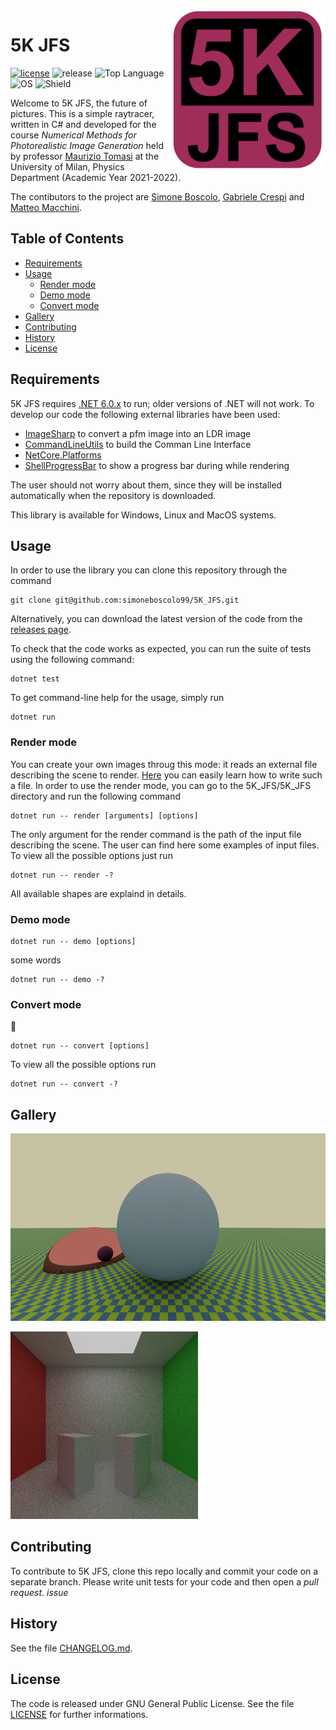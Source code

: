 <img align="right" width="250" src="https://github.com/simoneboscolo99/5K_JFS/blob/master/FinalLogo.png"/>

# 5K JFS

[![license](https://img.shields.io/github/license/simoneboscolo99/5K_JFS?color=orange)](./LICENSE)
![release](https://img.shields.io/github/v/release/simoneboscolo99/5K_JFS?color=red)
![Top Language](https://img.shields.io/github/languages/top/simoneboscolo99/5K_JFS)
![OS](https://img.shields.io/badge/OS-Linux%20%7C%20MacOS%20%7C%20Windows-yellow)
![Shield](https://img.shields.io/badge/build-passing-brightgreen.svg)


Welcome to 5K JFS, the future of pictures. This is a simple raytracer, written in C# and developed for the course _Numerical Methods for Photorealistic Image Generation_ held by professor [Maurizio Tomasi][1] at the University of Milan, Physics Department (Academic Year 2021-2022).

The contibutors to the project are [Simone Boscolo][2], [Gabriele Crespi][3] and [Matteo Macchini][4].

## Table of Contents

- [Requirements](#requirements)
- [Usage](#usage)
    - [Render mode](#render-mode)
    - [Demo mode](#demo-mode)
    - [Convert mode](#convert-mode)
- [Gallery](#gallery)
- [Contributing](#contributing)
- [History](#history)
- [License](#license)

## Requirements

5K JFS requires [.NET 6.0.x](https://dotnet.microsoft.com/en-us/download/dotnet/6.0) to run; older versions of .NET will not work. To develop our code the following external libraries have been used:

- [ImageSharp](https://www.nuget.org/packages/SixLabors.ImageSharp/2.1.1) to convert a pfm image into an LDR image
- [CommandLineUtils](https://www.nuget.org/packages/Microsoft.Extensions.CommandLineUtils) to build the Comman Line Interface
- [NetCore.Platforms](https://www.nuget.org/packages/Microsoft.NETCore.Platforms/7.0.0-preview.3.22175.4)
- [ShellProgressBar](https://www.nuget.org/packages/ShellProgressBar/) to show a progress bar during while rendering
 
The user should not worry about them, since they will be installed automatically when the repository is downloaded.

This library is available for Windows, Linux and MacOS systems.

## Usage

In order to use the library you can clone this repository through the command

    git clone git@github.com:simoneboscolo99/5K_JFS.git
    
Alternatively, you can download the latest version of the code from the [releases page](https://github.com/simoneboscolo99/5K_JFS/releases).

To check that the code works as expected, you can run the suite of tests using the following command:

    dotnet test

To get command-line help for the usage, simply run

    dotnet run

### Render mode

You can create your own images throug this mode: it reads an external file describing the scene to render. [Here][5] you can easily learn how to write such a file. In order to use the render mode, you can go to the 5K_JFS/5K_JFS directory and run the following command

    dotnet run -- render [arguments] [options]
    
The only argument for the render command is the path of the input file describing the scene. The user can find here some examples of input files. To view all the possible options just run
    
    dotnet run -- render -?
    
    
All available shapes are explaind in details.    

### Demo mode

    dotnet run -- demo [options]
    
some words
    
    dotnet run -- demo -?

### Convert mode 
🔄

    dotnet run -- convert [options]
    
To view all the possible options run
    
    dotnet run -- convert -?
    
## Gallery

 <p float="center">
  <img src="./5K_JFS/Images/demo.png" height="300" />
</p>

<p float="center">
 <img src="./5K_JFS/Images/Cornell.png" height="300" />
</p>

## Contributing

To contribute to 5K JFS, clone this repo locally and commit your code on a separate branch. Please write unit tests for your code and then open a *pull request*. *issue*

## History
See the file [CHANGELOG.md](./CHANGELOG.md).

## License
The code is released under GNU General Public License. See the file [LICENSE](./LICENSE) for further informations.

[1]: https://github.com/ziotom78
[2]: https://github.com/simoneboscolo99
[3]: https://github.com/GabrieleCrespi
[4]: https://github.com/MatteoMacchini
[5]: https://github.com/simoneboscolo99/5K_JFS/blob/readme/5K_JFS/Examples/Tutorial.md
